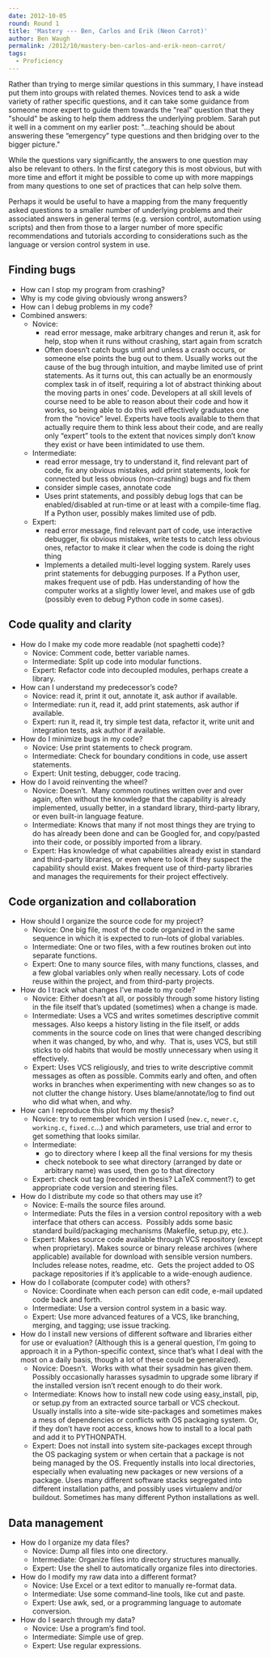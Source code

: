 ```yaml
---
date: 2012-10-05
round: Round 1
title: 'Mastery --- Ben, Carlos and Erik (Neon Carrot)'
author: Ben Waugh
permalink: /2012/10/mastery-ben-carlos-and-erik-neon-carrot/
tags:
  - Proficiency
---
```

Rather than trying to merge similar questions in this summary, I have instead put them into groups with related themes. Novices tend to ask a wide variety of rather specific questions, and it can take some guidance from someone more expert to guide them towards the "real" question that they "should" be asking to help them address the underlying problem. Sarah put it well in a comment on my earlier post: "...teaching should be about answering these “emergency” type questions and then bridging over to the bigger picture."

While the questions vary significantly, the answers to one question may also be relevant to others. In the first category this is most obvious, but with more time and effort it might be possible to come up with more mappings from many questions to one set of practices that can help solve them.

Perhaps it would be useful to have a mapping from the many frequently asked questions to a smaller number of underlying problems and their associated answers in general terms (e.g. version control, automation using scripts) and then from those to a larger number of more specific recommendations and tutorials according to considerations such as the language or version control system in use.

## Finding bugs

*   How can I stop my program from crashing?
*   Why is my code giving obviously wrong answers?
*   How can I debug problems in my code?
*   Combined answers: 
    *   Novice: 
        *   read error message, make arbitrary changes and rerun it, ask for help, stop when it runs without crashing, start again from scratch
        *   Often doesn’t catch bugs until and unless a crash occurs, or someone else points the bug out to them. Usually works out the cause of the bug through intuition, and maybe limited use of print statements. As it turns out, this can actually be an enormously complex task in of itself, requiring a lot of abstract thinking about the moving parts in ones’ code. Developers at all skill levels of course need to be able to reason about their code and how it works, so being able to do this well effectively graduates one from the “novice” level. Experts have tools available to them that actually require them to think less about their code, and are really only “expert” tools to the extent that novices simply don’t know they exist or have been intimidated to use them.
    *   Intermediate: 
        *   read error message, try to understand it, find relevant part of code, fix any obvious mistakes, add print statements, look for connected but less obvious (non-crashing) bugs and fix them
        *   consider simple cases, annotate code
        *   Uses print statements, and possibly debug logs that can be enabled/disabled at run-time or at least with a compile-time flag. If a Python user, possibly makes limited use of pdb.
    *   Expert: 
        *   read error message, find relevant part of code, use interactive debugger, fix obvious mistakes, write tests to catch less obvious ones, refactor to make it clear when the code is doing the right thing
        *   Implements a detailed multi-level logging system. Rarely uses print statements for debugging purposes. If a Python user, makes frequent use of pdb. Has understanding of how the computer works at a slightly lower level, and makes use of gdb (possibly even to debug Python code in some cases).

## Code quality and clarity

*   How do I make my code more readable (not spaghetti code)? 
    *   Novice: Comment code, better variable names.
    *   Intermediate: Split up code into modular functions.
    *   Expert: Refactor code into decoupled modules, perhaps create a library.
*   How can I understand my predecessor’s code? 
    *   Novice: read it, print it out, annotate it, ask author if available.
    *   Intermediate: run it, read it, add print statements, ask author if available.
    *   Expert: run it, read it, try simple test data, refactor it, write unit and integration tests, ask author if available.
*   How do I minimize bugs in my code? 
    *   Novice: Use print statements to check program.
    *   Intermediate: Check for boundary conditions in code, use assert statements.
    *   Expert: Unit testing, debugger, code tracing.
*   How do I avoid reinventing the wheel? 
    *   Novice: Doesn’t.  Many common routines written over and over again, often without the knowledge that the capability is already implemented, usually better, in a standard library, third-party library, or even built-in language feature.
    *   Intermediate: Knows that many if not most things they are trying to do has already been done and can be Googled for, and copy/pasted into their code, or possibly imported from a library.
    *   Expert: Has knowledge of what capabilities already exist in standard and third-party libraries, or even where to look if they suspect the capability should exist. Makes frequent use of third-party libraries and manages the requirements for their project effectively.

## Code organization and collaboration

*   How should I organize the source code for my project? 
    *   Novice: One big file, most of the code organized in the same sequence in which it is expected to run–lots of global variables.
    *   Intermediate: One or two files, with a few routines broken out into separate functions.
    *   Expert: One to many source files, with many functions, classes, and a few global variables only when really necessary. Lots of code reuse within the project, and from third-party projects.
*   How do I track what changes I’ve made to my code? 
    *   Novice: Either doesn’t at all, or possibly through some history listing in the file itself that’s updated (sometimes) when a change is made.
    *   Intermediate: Uses a VCS and writes sometimes descriptive commit messages. Also keeps a history listing in the file itself, or adds comments in the source code on lines that were changed describing when it was changed, by who, and why.  That is, uses VCS, but still sticks to old habits that would be mostly unnecessary when using it effectively.
    *   Expert: Uses VCS religiously, and tries to write descriptive commit messages as often as possible. Commits early and often, and often works in branches when experimenting with new changes so as to not clutter the change history. Uses blame/annotate/log to find out who did what when, and why.
*   How can I reproduce this plot from my thesis? 
    *   Novice: try to remember which version I used (`new.c`, `newer.c`, `working.c`, `fixed.c`…) and which parameters, use trial and error to get something that looks similar.
    *   Intermediate: 
        *   go to directory where I keep all the final versions for my thesis
        *   check notebook to see what directory (arranged by date or arbitrary name) was used, then go to that directory
    *   Expert: check out tag (recorded in thesis? LaTeX comment?) to get appropriate code version and steering files.
*   How do I distribute my code so that others may use it? 
    *   Novice: E-mails the source files around.
    *   Intermediate: Puts the files in a version control repository with a web interface that others can access.  Possibly adds some basic standard build/packaging mechanisms (Makefile, setup.py, etc.).
    *   Expert: Makes source code available through VCS repository (except when proprietary). Makes source or binary release archives (where applicable) available for download with sensible version numbers. Includes release notes, readme, etc.  Gets the project added to OS package repositories if it’s applicable to a wide-enough audience.
*   How do I collaborate (computer code) with others? 
    *   Novice: Coordinate when each person can edit code, e-mail updated code back and forth.
    *   Intermediate: Use a version control system in a basic way.
    *   Expert: Use more advanced features of a VCS, like branching, merging, and tagging; use issue tracking.
*   How do I install new versions of different software and libraries either for use or evaluation? (Although this is a general question, I’m going to approach it in a Python-specific context, since that’s what I deal with the most on a daily basis, though a lot of these could be generalized). 
    *   Novice: Doesn’t.  Works with what their sysadmin has given them. Possibly occasionally harasses sysadmin to upgrade some library if the installed version isn’t recent enough to do their work.
    *   Intermediate: Knows how to install new code using easy_install, pip, or setup.py from an extracted source tarball or VCS checkout.  Usually installs into a site-wide site-packages and sometimes makes a mess of dependencies or conflicts with OS packaging system. Or, if they don’t have root access, knows how to install to a local path and add it to PYTHONPATH.
    *   Expert: Does not install into system site-packages except through the OS packaging system or when certain that a package is not being managed by the OS. Frequently installs into local directories, especially when evaluating new packages or new versions of a package. Uses many different software stacks segregated into different installation paths, and possibly uses virtualenv and/or buildout. Sometimes has many different Python installations as well.

## Data management

*   How do I organize my data files? 
    *   Novice: Dump all files into one directory.
    *   Intermediate: Organize files into directory structures manually.
    *   Expert: Use the shell to automatically organize files into directories.
*   How do I modify my raw data into a different format? 
    *   Novice: Use Excel or a text editor to manually re-format data.
    *   Intermediate: Use some command-line tools, like cut and paste.
    *   Expert: Use awk, sed, or a programming language to automate conversion.
*   How do I search through my data? 
    *   Novice: Use a program’s find tool.
    *   Intermediate: Simple use of grep.
    *   Expert: Use regular expressions.
